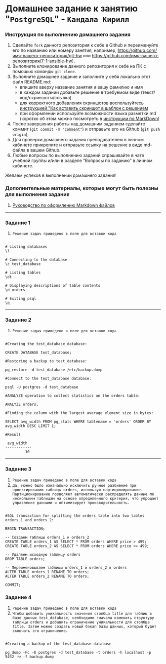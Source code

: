 # Домашнее задание к занятию "`PostgreSQL`" - `Кандала Кирилл`


### Инструкция по выполнению домашнего задания

   1. Сделайте `fork` данного репозитория к себе в Github и переименуйте его по названию или номеру занятия, например, https://github.com/имя-вашего-репозитория/git-hw или  https://github.com/имя-вашего-репозитория/7-1-ansible-hw).
   2. Выполните клонирование данного репозитория к себе на ПК с помощью команды `git clone`.
   3. Выполните домашнее задание и заполните у себя локально этот файл README.md:
      - впишите вверху название занятия и вашу фамилию и имя
      - в каждом задании добавьте решение в требуемом виде (текст/код/скриншоты/ссылка)
      - для корректного добавления скриншотов воспользуйтесь [инструкцией "Как вставить скриншот в шаблон с решением](https://github.com/netology-code/sys-pattern-homework/blob/main/screen-instruction.md)
      - при оформлении используйте возможности языка разметки md (коротко об этом можно посмотреть в [инструкции  по MarkDown](https://github.com/netology-code/sys-pattern-homework/blob/main/md-instruction.md))
   4. После завершения работы над домашним заданием сделайте коммит (`git commit -m "comment"`) и отправьте его на Github (`git push origin`);
   5. Для проверки домашнего задания преподавателем в личном кабинете прикрепите и отправьте ссылку на решение в виде md-файла в вашем Github.
   6. Любые вопросы по выполнению заданий спрашивайте в чате учебной группы и/или в разделе “Вопросы по заданию” в личном кабинете.
   
Желаем успехов в выполнении домашнего задания!
   
### Дополнительные материалы, которые могут быть полезны для выполнения задания

1. [Руководство по оформлению Markdown файлов](https://gist.github.com/Jekins/2bf2d0638163f1294637#Code)

---

### Задание 1


1. `Решение задач приведено в поле для вставки кода`

```

# Listing databases
\l

# Connecting to the database
\c test_database

# Listing tables
\dt

# Displaying descriptions of table contents
\d orders

# Exiting psql
\q

```

---

### Задание 2

1. `Решение задач приведено в поле для вставки кода`

```

#Creating the test_database database:

CREATE DATABASE test_database;

#Restoring a backup to test_database:

pg_restore -d test_database /etc/backup.dump

#Connect to the test_database database:

psql -U postgres -d test_database

#ANALYZE operation to collect statistics on the orders table:

ANALYZE orders;

#Finding the column with the largest average element size in bytes:

SELECT avg_width FROM pg_stats WHERE tablename = 'orders' ORDER BY avg_width DESC LIMIT 1;

#Result

 avg_width
------------
         10

```

---

### Задание 3

1. `Решение задач приведено в поле для вставки кода`
2. `Да, можно было изначально исключить ручное разбиение при проектировании таблицы orders, используя партиционирование. Партиционирование позволяет автоматически распределять данные по нескольким таблицам на основе определенного критерия, что упрощает управление данными и оптимизирует производительность.`


```

#SQL transaction for splitting the orders table into two tables orders_1 and orders_2:

BEGIN TRANSACTION;

-- Создаем таблицы orders_1 и orders_2
CREATE TABLE orders_1 AS SELECT * FROM orders WHERE price > 499;
CREATE TABLE orders_2 AS SELECT * FROM orders WHERE price <= 499;

-- Удаляем исходную таблицу orders
DROP TABLE orders;

-- Переименовываем таблицы orders_1 и orders_2 в orders
ALTER TABLE orders_1 RENAME TO orders;
ALTER TABLE orders_2 RENAME TO orders;

COMMIT;

```

### Задание 4

1. `Решение задач приведено в поле для вставки кода`
2. `Чтобы добавить уникальность значения столбца title для таблиц в базе данных test_database, необходимо сначала изменить структуру таблицы orders и добавить ограничение уникальности для столбца title. Затем можно создать новый бэкап базы данных, который будет включать это ограничение.`


```

#Creating a backup of the test_database database

pg_dump -Fc -U postgres -d test_database -t orders -h localhost -p 5432 -w -f backup.dump

```

